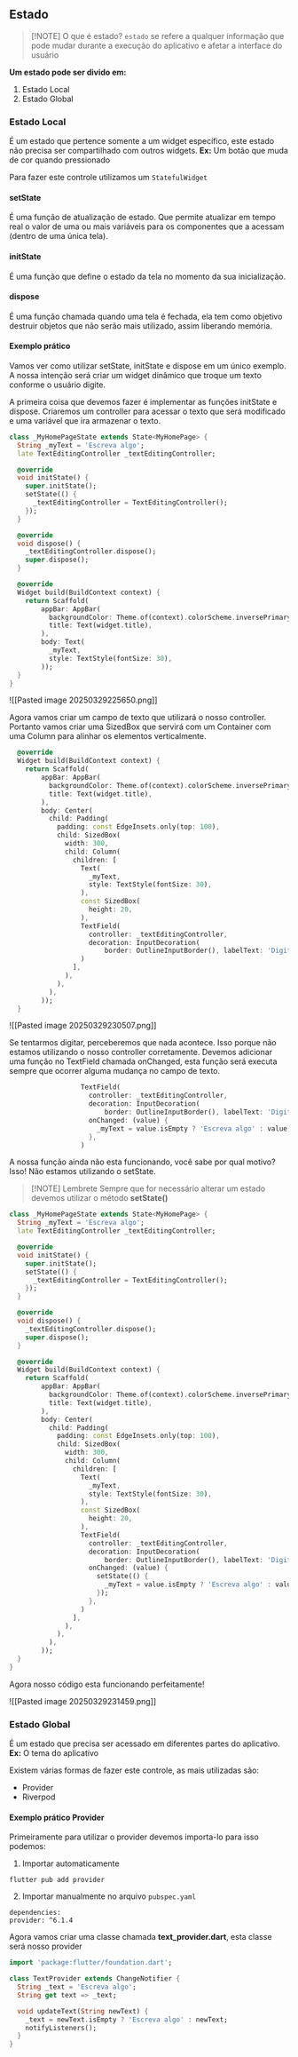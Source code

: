 ## Estado


> [!NOTE] O que é estado? 
> `estado` se refere a qualquer informação que pode mudar durante a execução do aplicativo e afetar a interface do usuário

**Um estado pode ser divido em:** 
1. Estado Local
2. Estado Global 
### Estado Local

É um estado que pertence somente a um widget específico, este estado não precisa
ser compartilhado com outros widgets.
**Ex:** Um botão que muda de cor quando pressionado

Para fazer este controle utilizamos um `StatefulWidget`

#### setState
É uma função de atualização de estado. Que permite atualizar em tempo real o valor
de uma ou mais variáveis para os componentes que a acessam (dentro de uma única 
tela).

#### initState
É uma função que define o estado da tela no momento da sua inicialização.

#### dispose
É uma função chamada quando uma tela é fechada, ela tem como objetivo destruir
objetos que não serão mais utilizado, assim liberando memória.

#### Exemplo prático 

Vamos ver como utilizar setState, initState e dispose em um único exemplo.
A nossa intenção será criar um widget dinâmico que troque um texto conforme
o usuário digite.

A primeira coisa que devemos fazer é implementar as funções initState e dispose.
Criaremos um controller para acessar o texto que será modificado e uma variável 
que ira armazenar o texto.

``` dart 
class _MyHomePageState extends State<MyHomePage> {
  String _myText = 'Escreva algo';
  late TextEditingController _textEditingController;

  @override
  void initState() {
    super.initState();
    setState(() {
      _textEditingController = TextEditingController();
    });
  }

  @override
  void dispose() {
    _textEditingController.dispose();
    super.dispose();
  }

  @override
  Widget build(BuildContext context) {
    return Scaffold(
        appBar: AppBar(
          backgroundColor: Theme.of(context).colorScheme.inversePrimary,
          title: Text(widget.title),
        ),
        body: Text(
          _myText,
          style: TextStyle(fontSize: 30),
        ));
  }
}
```


![[Pasted image 20250329225650.png]]

Agora vamos criar um campo de texto que utilizará o nosso controller. Portanto vamos
criar uma SizedBox que servirá com um Container com uma Column para alinhar os
elementos verticalmente.

``` dart
  @override
  Widget build(BuildContext context) {
    return Scaffold(
        appBar: AppBar(
          backgroundColor: Theme.of(context).colorScheme.inversePrimary,
          title: Text(widget.title),
        ),
        body: Center(
          child: Padding(
            padding: const EdgeInsets.only(top: 100),
            child: SizedBox(
              width: 300,
              child: Column(
                children: [
                  Text(
                    _myText,
                    style: TextStyle(fontSize: 30),
                  ),
                  const SizedBox(
                    height: 20,
                  ),
                  TextField(
                    controller: _textEditingController,
                    decoration: InputDecoration(
                        border: OutlineInputBorder(), labelText: 'Digite aqui'),
                  )
                ],
              ),
            ),
          ),
        ));
  }
```


![[Pasted image 20250329230507.png]]

Se tentarmos digitar, perceberemos que nada acontece. Isso porque não estamos utilizando o nosso controller corretamente. Devemos adicionar uma função no
TextField chamada onChanged, esta função será executa sempre que ocorrer
alguma mudança no campo de texto.

```dart 
                  TextField(
                    controller: _textEditingController,
                    decoration: InputDecoration(
                        border: OutlineInputBorder(), labelText: 'Digite aqui'),
                    onChanged: (value) {
                      _myText = value.isEmpty ? 'Escreva algo' : value;
                    },
                  )

```

A nossa função ainda não esta funcionando, você sabe por qual motivo? Isso! Não
estamos utilizando o setState.

> [!NOTE] Lembrete
> Sempre que for necessário alterar um estado devemos utilizar o método **setState()**


``` dart
class _MyHomePageState extends State<MyHomePage> {
  String _myText = 'Escreva algo';
  late TextEditingController _textEditingController;

  @override
  void initState() {
    super.initState();
    setState(() {
      _textEditingController = TextEditingController();
    });
  }

  @override
  void dispose() {
    _textEditingController.dispose();
    super.dispose();
  }

  @override
  Widget build(BuildContext context) {
    return Scaffold(
        appBar: AppBar(
          backgroundColor: Theme.of(context).colorScheme.inversePrimary,
          title: Text(widget.title),
        ),
        body: Center(
          child: Padding(
            padding: const EdgeInsets.only(top: 100),
            child: SizedBox(
              width: 300,
              child: Column(
                children: [
                  Text(
                    _myText,
                    style: TextStyle(fontSize: 30),
                  ),
                  const SizedBox(
                    height: 20,
                  ),
                  TextField(
                    controller: _textEditingController,
                    decoration: InputDecoration(
                        border: OutlineInputBorder(), labelText: 'Digite aqui'),
                    onChanged: (value) {
                      setState(() {
                        _myText = value.isEmpty ? 'Escreva algo' : value;
                      });
                    },
                  )
                ],
              ),
            ),
          ),
        ));
  }
}
```

Agora nosso código esta funcionando perfeitamente!

![[Pasted image 20250329231459.png]]



### Estado Global
É um estado que precisa ser acessado em diferentes partes do aplicativo.
**Ex:** O tema do aplicativo

Existem várias formas de fazer este controle, as mais utilizadas são: 
- Provider
- Riverpod

#### Exemplo prático Provider

Primeiramente para utilizar o provider devemos importa-lo para isso podemos:

1. Importar automaticamente
```shell
flutter pub add provider
```

2. Importar manualmente no arquivo `pubspec.yaml`
  ```shell
  dependencies:
  provider: ^6.1.4
```

Agora vamos criar uma classe chamada **text_provider.dart**, esta classe será nosso provider

```dart
import 'package:flutter/foundation.dart';

class TextProvider extends ChangeNotifier {
  String _text = 'Escreva algo';
  String get text => _text;

  void updateText(String newText) {
    _text = newText.isEmpty ? 'Escreva algo' : newText;
    notifyListeners();
  }
}
```
